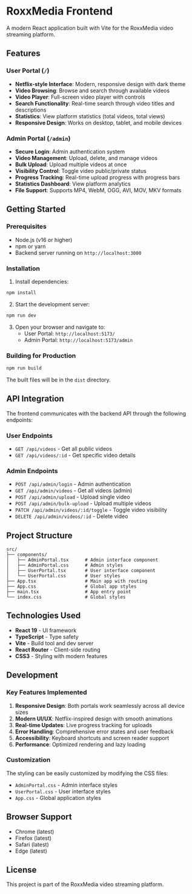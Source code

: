 # RoxxMedia Frontend

A modern React application built with Vite for the RoxxMedia video streaming platform.

## Features

### User Portal (`/`)
- **Netflix-style Interface**: Modern, responsive design with dark theme
- **Video Browsing**: Browse and search through available videos
- **Video Player**: Full-screen video player with controls
- **Search Functionality**: Real-time search through video titles and descriptions
- **Statistics**: View platform statistics (total videos, total views)
- **Responsive Design**: Works on desktop, tablet, and mobile devices

### Admin Portal (`/admin`)
- **Secure Login**: Admin authentication system
- **Video Management**: Upload, delete, and manage videos
- **Bulk Upload**: Upload multiple videos at once
- **Visibility Control**: Toggle video public/private status
- **Progress Tracking**: Real-time upload progress with progress bars
- **Statistics Dashboard**: View platform analytics
- **File Support**: Supports MP4, WebM, OGG, AVI, MOV, MKV formats

## Getting Started

### Prerequisites
- Node.js (v16 or higher)
- npm or yarn
- Backend server running on `http://localhost:3000`

### Installation

1. Install dependencies:
```bash
npm install
```

2. Start the development server:
```bash
npm run dev
```

3. Open your browser and navigate to:
   - User Portal: `http://localhost:5173/`
   - Admin Portal: `http://localhost:5173/admin`

### Building for Production

```bash
npm run build
```

The built files will be in the `dist` directory.

## API Integration

The frontend communicates with the backend API through the following endpoints:

### User Endpoints
- `GET /api/videos` - Get all public videos
- `GET /api/videos/:id` - Get specific video details

### Admin Endpoints
- `POST /api/admin/login` - Admin authentication
- `GET /api/admin/videos` - Get all videos (admin)
- `POST /api/admin/upload` - Upload single video
- `POST /api/admin/bulk-upload` - Upload multiple videos
- `PATCH /api/admin/videos/:id/toggle` - Toggle video visibility
- `DELETE /api/admin/videos/:id` - Delete video

## Project Structure

```
src/
├── components/
│   ├── AdminPortal.tsx      # Admin interface component
│   ├── AdminPortal.css      # Admin styles
│   ├── UserPortal.tsx       # User interface component
│   └── UserPortal.css       # User styles
├── App.tsx                  # Main app with routing
├── App.css                  # Global app styles
├── main.tsx                 # App entry point
└── index.css                # Global styles
```

## Technologies Used

- **React 19** - UI framework
- **TypeScript** - Type safety
- **Vite** - Build tool and dev server
- **React Router** - Client-side routing
- **CSS3** - Styling with modern features

## Development

### Key Features Implemented

1. **Responsive Design**: Both portals work seamlessly across all device sizes
2. **Modern UI/UX**: Netflix-inspired design with smooth animations
3. **Real-time Updates**: Live progress tracking for uploads
4. **Error Handling**: Comprehensive error states and user feedback
5. **Accessibility**: Keyboard shortcuts and screen reader support
6. **Performance**: Optimized rendering and lazy loading

### Customization

The styling can be easily customized by modifying the CSS files:
- `AdminPortal.css` - Admin interface styles
- `UserPortal.css` - User interface styles
- `App.css` - Global application styles

## Browser Support

- Chrome (latest)
- Firefox (latest)
- Safari (latest)
- Edge (latest)

## License

This project is part of the RoxxMedia video streaming platform.
